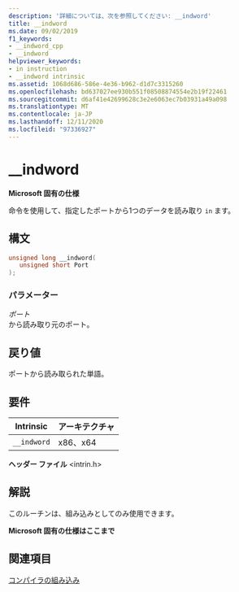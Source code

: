 ```yaml
---
description: '詳細については、次を参照してください: __indword'
title: __indword
ms.date: 09/02/2019
f1_keywords:
- __indword_cpp
- __indword
helpviewer_keywords:
- in instruction
- __indword intrinsic
ms.assetid: 1068d686-586e-4e36-b962-d1d7c3315260
ms.openlocfilehash: bd637027ee930b551f08508874554e2b19f22461
ms.sourcegitcommit: d6af41e42699628c3e2e6063ec7b03931a49a098
ms.translationtype: MT
ms.contentlocale: ja-JP
ms.lasthandoff: 12/11/2020
ms.locfileid: "97336927"
---
```

# <a name="__indword"></a>__indword

**Microsoft 固有の仕様**

命令を使用して、指定したポートから1つのデータを読み取り `in` ます。

## <a name="syntax"></a>構文

```C
unsigned long __indword(
   unsigned short Port
);
```

### <a name="parameters"></a>パラメーター

*ポート*\
から読み取り元のポート。

## <a name="return-value"></a>戻り値

ポートから読み取られた単語。

## <a name="requirements"></a>要件

|Intrinsic|アーキテクチャ|
|---------------|------------------|
|`__indword`|x86、x64|

**ヘッダー ファイル** \<intrin.h>

## <a name="remarks"></a>解説

このルーチンは、組み込みとしてのみ使用できます。

**Microsoft 固有の仕様はここまで**

## <a name="see-also"></a>関連項目

[コンパイラの組み込み](../intrinsics/compiler-intrinsics.md)
